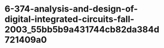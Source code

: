 # 6-374-analysis-and-design-of-digital-integrated-circuits-fall-2003_55bb5b9a431744cb82da384d721409a0
